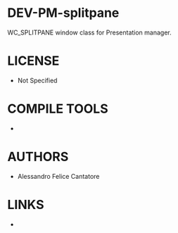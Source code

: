DEV-PM-splitpane
================

WC_SPLITPANE window class for Presentation manager.

LICENSE
===============
* Not Specified

COMPILE TOOLS
===============
* 
 
AUTHORS
===============
* Alessandro Felice Cantatore

LINKS
===============
* 

